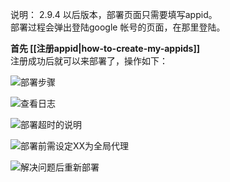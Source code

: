 说明： 2.9.4 以后版本，部署页面只需要填写appid。  
部署过程会弹出登陆google 帐号的页面，在那里登陆。

**首先 [[注册appid|how-to-create-my-appids]]**<br>
注册成功后就可以来部署了，操作如下：

![部署步骤](https://cloud.githubusercontent.com/assets/17795455/13723617/a468bc8e-e8a5-11e5-9e29-df2219de3c20.jpg)

![查看日志](https://cloud.githubusercontent.com/assets/17795455/13723626/f3510f2c-e8a5-11e5-82e9-04a32602a33e.jpg)

![部署超时的说明](https://cloud.githubusercontent.com/assets/17795455/14108216/e6ea2d62-f5ee-11e5-9dac-0891efa297ce.jpg)

![部署前需设定XX为全局代理](https://cloud.githubusercontent.com/assets/17795455/14108218/e71bc3e0-f5ee-11e5-9df0-7490775897fd.jpg)

![解决问题后重新部署](https://cloud.githubusercontent.com/assets/17795455/13723630/18c49562-e8a6-11e5-8163-e1bc07ea178a.jpg)